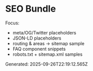 # SEO Bundle
Focus:
- meta/OG/Twitter placeholders
- JSON-LD placeholders
- routing & areas → sitemap sample
- FAQ component snippets
- robots.txt + sitemap.xml samples

Generated: 2025-09-26T22:19:12.565Z

